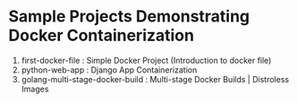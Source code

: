 # Sample Projects Demonstrating Docker Containerization
1. first-docker-file : Simple Docker Project (Introduction to docker file)
2. python-web-app : Django App Containerization
3. golang-multi-stage-docker-build : Multi-stage Docker Builds | Distroless Images 
